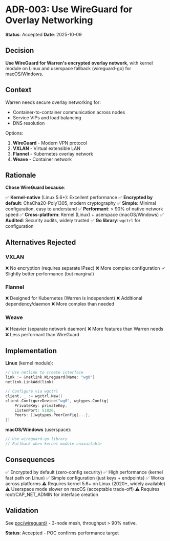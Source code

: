 # ADR-003: Use WireGuard for Overlay Networking

**Status**: Accepted
**Date**: 2025-10-09

## Decision

**Use WireGuard for Warren's encrypted overlay network**, with kernel module on Linux and userspace fallback (wireguard-go) for macOS/Windows.

## Context

Warren needs secure overlay networking for:
- Container-to-container communication across nodes
- Service VIPs and load balancing
- DNS resolution

Options:
1. **WireGuard** - Modern VPN protocol
2. **VXLAN** - Virtual extensible LAN
3. **Flannel** - Kubernetes overlay network
4. **Weave** - Container network

## Rationale

**Chose WireGuard because**:

✅ **Kernel-native** (Linux 5.6+): Excellent performance
✅ **Encrypted by default**: ChaCha20-Poly1305, modern cryptography
✅ **Simple**: Minimal configuration, easy to understand
✅ **Performant**: > 90% of native network speed
✅ **Cross-platform**: Kernel (Linux) + userspace (macOS/Windows)
✅ **Audited**: Security audits, widely trusted
✅ **Go library**: `wgctrl` for configuration

## Alternatives Rejected

### VXLAN
❌ No encryption (requires separate IPsec)
❌ More complex configuration
✓ Slightly better performance (but marginal)

### Flannel
❌ Designed for Kubernetes (Warren is independent)
❌ Additional dependency/daemon
❌ More complex than needed

### Weave
❌ Heavier (separate network daemon)
❌ More features than Warren needs
❌ Less performant than WireGuard

## Implementation

**Linux** (kernel module):
```go
// Use netlink to create interface
link := &netlink.Wireguard{Name: "wg0"}
netlink.LinkAdd(link)

// Configure via wgctrl
client, _ := wgctrl.New()
client.ConfigureDevice("wg0", wgtypes.Config{
    PrivateKey: privateKey,
    ListenPort: 51820,
    Peers: []wgtypes.PeerConfig{...},
})
```

**macOS/Windows** (userspace):
```go
// Use wireguard-go library
// Fallback when kernel module unavailable
```

## Consequences

✅ Encrypted by default (zero-config security)
✅ High performance (kernel fast path on Linux)
✅ Simple configuration (just keys + endpoints)
✅ Works across platforms
⚠️ Requires kernel 5.6+ on Linux (2020+, widely available)
⚠️ Userspace mode slower on macOS (acceptable trade-off)
⚠️ Requires root/CAP_NET_ADMIN for interface creation

## Validation

See [poc/wireguard/](../../poc/wireguard/) - 3-node mesh, throughput > 90% native.

**Status**: Accepted - POC confirms performance target
